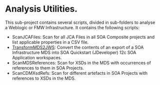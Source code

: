 # Analysis Utilities.

This sub-project contains several scripts, divided in sub-folders to analyse a Weblogic or FMW Infrastructure. It contains the following scripts:


* ScanJCAFiles: Scan for all JCA Files in all SOA Composite projects and list applicable properties in a CSV file. 
* [TransformMDS2JWS](TransformMDS2JWS/README.md): Convert the contents of an export of a SOA Infrastructure MDS into SOA Quickstart (JDeveloper) 12c SOA Application workspaces.
* ScanMDSReferences: Scan for XSDs in the MDS with occurrences of references to them in SOA Projects.
* ScanCDMXsdRefs: Scan for different artefacts in SOA Projects with references to XSDs in the MDS.
